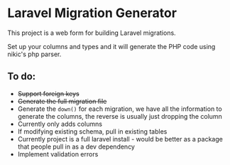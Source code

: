 # Laravel Migration Generator

This project is a web form for building Laravel migrations.

Set up your columns and types and it will generate the PHP code using nikic's php parser.

## To do:
* ~~Support foreign keys~~
* ~~Generate the full migration file~~
* Generate the `down()` for each migration, we have all the information to generate the columns, the reverse 
is usually just dropping the column
* Currently only adds columns
* If modifying existing schema, pull in existing tables
* Currently project is a full laravel install - would be better as a package that people pull in as a dev dependency
* Implement validation errors